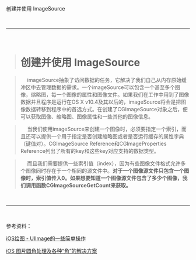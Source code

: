 
创建并使用 ImageSource




<br/>

***
<br/>





># 创建并使用 ImageSource

>&emsp; imageSource抽象了访问数据的任务，它解决了我们自己从内存原始缓冲区中去管理数据的需求。一个imageSource可以包含一个甚至多个图像，缩略图，每一个图像的属性和图像文件。如果我们在工作中用到了图像数据并且程序是运行在OS X v10.4及其以后的，imageSource将会是把图像数据转移到程序中的首选方式。在创建了CGImageSource对象之后，便可以获取图像、缩略图、图像属性和一些其他的图像信息。

>&emsp; 当我们使用imageSource来创建一个图像时，必须要指定一个索引，而且还可以提供一个用于指定是否创建缩略图或者是否运行缓存的属性字典（键值对）。CGImageSource Reference和CGImageProperties Reference列出了所有的key和这些key对应支持的数据类型。

>&emsp; 而且我们需要提供一些索引值（index），因为有些图像文件格式允许多个图像同时存在于一个相同的源文件中。**对于一个图像源文件只包含一个图像时，索引值传入0。如果想要知道一个图像源文件包含了多少个图像，我们调用函数CGImageSourceGetCount来获取。**

<br/>

***
<br/>


参考资料：

[iOS绘图 - UIImage的一些简单操作](https://www.jianshu.com/p/3baddf100b67)

[iOS 图片圆角处理及各种“角”的解决方案](https://www.jianshu.com/p/a00571de9bca)
